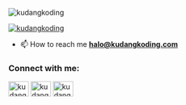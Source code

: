 <p align="left"> <img src="https://komarev.com/ghpvc/?username=kudangkoding&label=Profile%20views&color=0e75b6&style=flat" alt="kudangkoding" /> </p>

<p align="left"> <a href="https://twitter.com/kudangkoding" target="blank"><img src="https://img.shields.io/twitter/follow/kudangkoding?logo=twitter&style=for-the-badge" alt="kudangkoding" /></a> </p>

- 📫 How to reach me **halo@kudangkoding.com**

<h3 align="left">Connect with me:</h3>
<p align="left">
<a href="https://twitter.com/kudangkoding" target="blank"><img align="center" src="https://raw.githubusercontent.com/rahuldkjain/github-profile-readme-generator/master/src/images/icons/Social/twitter.svg" alt="kudangkoding" height="30" width="40" /></a>
<a href="https://instagram.com/kudangkoding" target="blank"><img align="center" src="https://raw.githubusercontent.com/rahuldkjain/github-profile-readme-generator/master/src/images/icons/Social/instagram.svg" alt="kudangkoding" height="30" width="40" /></a>
<a href="https://www.youtube.com/c/kudang koding" target="blank"><img align="center" src="https://raw.githubusercontent.com/rahuldkjain/github-profile-readme-generator/master/src/images/icons/Social/youtube.svg" alt="kudang koding" height="30" width="40" /></a>
</p>

